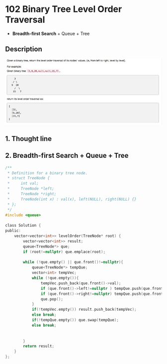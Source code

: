 # 102 Binary Tree Level Order Traversal
- **Breadth-first Search** + Queue + Tree

## Description
![IMAGE](resources/E77381CCF59928DA7C88A1B66C211C6F.jpg)

## 1. Thought line


## 2. **Breadth-first Search** + Queue + Tree

```c
/**
 * Definition for a binary tree node.
 * struct TreeNode {
 *     int val;
 *     TreeNode *left;
 *     TreeNode *right;
 *     TreeNode(int x) : val(x), left(NULL), right(NULL) {}
 * };
 */
#include <queue>

class Solution {
public:
    vector<vector<int>> levelOrder(TreeNode* root) {
        vector<vector<int>> result;
        queue<TreeNode*> que;
        if (root!=nullptr) que.emplace(root);
        
        while (!que.empty() || que.front()!=nullptr){
            queue<TreeNode*> tempQue;
            vector<int> tempVec;
            while (!que.empty()){
                tempVec.push_back(que.front()->val);
                if (que.front()->left!=nullptr ) tempQue.push(que.front()->left);
                if (que.front()->right!=nullptr) tempQue.push(que.front()->right);
                que.pop();
            }
            if(!tempVec.empty()) result.push_back(tempVec);
            else break;
            if(!tempQue.empty()) que.swap(tempQue);
            else break;
            
            
        }
        return result;
    }
};
```

